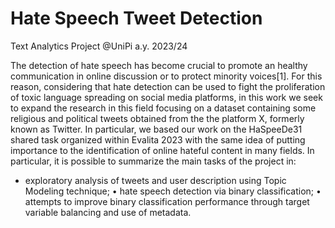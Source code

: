 # Hate Speech Tweet Detection
Text Analytics Project @UniPi a.y. 2023/24

The detection of hate speech has become crucial to promote an healthy communication in online discussion or to protect minority voices[1]. For this reason, considering that hate detection can be used to fight the proliferation of toxic language spreading on social media platforms, in this work we seek to expand the research in this field focusing on a dataset containing some religious and political tweets obtained from the
the platform X, formerly known as Twitter. 
In particular, we based our work on the HaSpeeDe31 shared task organized within Evalita 2023 with the same idea of putting importance to the identification of online hateful content in many fields.
In particular, it is possible to summarize the main tasks of the project in:
- exploratory analysis of tweets and user description using Topic Modeling technique;
• hate speech detection via binary classification;
• attempts to improve binary classification performance through target variable balancing and use of metadata.
